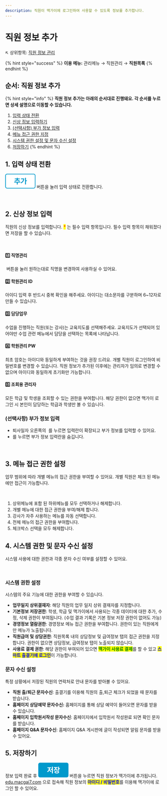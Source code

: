 ```yaml
---
description: 직원이 맥가이에 로그인하여 사용할 수 있도록 정보를 추가합니다.
---
```


# 직원 정보 추가

↖ 상위항목: [직원 정보 관리](./)

{% hint style="success" %}
**이용 메뉴:** 관리메뉴 → 직원관리 → **직원목록**
{% endhint %}

## 순서: 직원 정보 추가

{% hint style="info" %}
**직원 정보 추가는 아래의 순서대로 진행돼요. 각 순서를 누르면 상세 설명으로 이동할 수 있습니다.**

1. [입력 상태 전환](adding.md#1.)
2. [신상 정보 입력하기](adding.md#2.)
3. [(선택사항) 부가 정보 입력](adding.md#undefined-1)
4. [메뉴 접근 권한 지정](adding.md#3.)
5. [시스템 권한 설정 및 문자 수신 설정](adding.md#4.)
6. [저장하기](adding.md#5.)
{% endhint %}

## 1. 입력 상태 전환

<img src="../../.gitbook/assets/btn_추가.png" alt="" data-size="line"> 버튼을 눌러 입력 상태로 전환합니다.

<figure><img src="../../.gitbook/assets/직원추가_입력상태 (1).png" alt=""><figcaption></figcaption></figure>

## 2. 신상 정보 입력

직원의 신상 정보를 입력합니다. <mark style="color:red;">\*</mark> 는 필수 입력 항목입니다. 필수 입력 항목이 채워졌다면 저장을 할 수 있습니다.&#x20;

<figure><img src="../../.gitbook/assets/직원추가_2신상정보입력.png" alt=""><figcaption></figcaption></figure>

#### 1️⃣ **직명관리**

<img src="../../.gitbook/assets/btn_직명관리.png" alt="" data-size="line"> 버튼을 눌러 원하는대로 직명을 변경하여 사용하실 수 있어요.

#### 2️⃣ **학원관리 ID**

아이디 입력 후 반드시 중복 확인을 해주세요. 아이디는 대소문자를 구분하며 6\~12자로 만들 수 있습니다.

#### 3️⃣ **담당업무**

수업을 진행하는 직원(또는 강사)는 교육지도를 선택해주세요. 교육지도가 선택되어 있어야만 수업 관련 메뉴에서 담당을 선택하는 목록에 나타납니다.

#### 4️⃣ **학원관리 PW**

최초 암호는 아이디와 동일하게 부여하는 것을 권장 드려요. 개별 직원이 로그인하여 비밀번호를 변경할 수 있습니다. 직원 정보가 추가된 이후에는 관리자가 임의로 변경할 수 없으며 아이디와 동일하게 초기화만 가능합니다.

#### 5️⃣ **조회용 관리자**

모든 학급 및 학생을 조회할 수 있는 권한을 부여합니다. 해당 권한이 없으면 맥가이 로그인 시 본인이 담당하는 학급과 학생만 볼 수 있습니다.

### (선택사항) 부가 정보 입력

* 퇴사일자 오른쪽의 <img src="../../.gitbook/assets/btn_기본정보전체보기 .png" alt="" data-size="line"> 를 누르면 입력란이 확장되고 부가 정보를 입력할 수 있어요.
* <img src="../../.gitbook/assets/btn_기본정보요약보기.png" alt="" data-size="line">를 누르면 부가 정보 입력란을 숨깁니다.

<figure><img src="../../.gitbook/assets/기본정보 전체보기.png" alt=""><figcaption></figcaption></figure>

## 3. 메뉴 접근 권한 설정

업무 범위에 따라 개별 메뉴의 접근 권한을 부여할 수 있어요. 개별 직원은 체크 된 메뉴에만 접근이 가능합니다.

<figure><img src="../../.gitbook/assets/메뉴권한설정.png" alt=""><figcaption></figcaption></figure>

1. 상위메뉴에 포함 된 하위메뉴를 모두 선택하거나 해제합니다.
2. 개별 메뉴에 대한 접근 권한을 부여/해제 합니다.
3. 강사가 자주 사용하는 메뉴를 자동 선택합니다.
4. 전체 메뉴의 접근 권한을 부여합니다.
5. 체크박스 선택을 모두 해제합니다.

## 4. 시스템 권한 및 문자 수신 설정

시스템 사용에 대한 권한과 각종 문자 수신 여부를 설정할 수 있어요.

<figure><img src="../../.gitbook/assets/시스템 권한 설정.png" alt=""><figcaption></figcaption></figure>

### 시스템 권한 설정

시스템의 주요 기능에 대한 권한을 부여할 수 있습니다.

* **업무일지 상위결재자**: 해당 직원의 업무 일지 상위 결재자를 지정합니다.
* **기본정보 저장권한**: 학생, 학급 및 맥가이에서 사용되는 각종 데이터에 대한 추가, 수정, 삭제 권한이 부여됩니다. (수업 결과 기록은 기본 정보 저장 권한이 없어도 가능)
* **경영정보 열람권한**: 경영정보 메뉴 접근 권한을 부여합니다. 권한이 있는 직원에게만 메뉴가 노출됩니다.
* **직원급여 및 상담권한**: 직원목록 내의 상담정보 및 급여정보 탭의 접근 권한을 지정합니다. 권한이 없으면 상담정보, 급여정보 탭이 노출되지 않습니다.
* **사용료 결제 권한**: 해당 권한이 부여되어 있으면 <mark style="color:green;">**맥가이 사용료 결제**</mark>를 할 수 있고 <mark style="color:blue;">**스마트 출결기에 로그인**</mark>이 가능합니다.

### 문자 수신 설정

특정 상황에서 저장된 직원의 연락처로 안내 문자를 받아볼 수 있어요.

* **직원 출/퇴근 문자수신**: 출결기를 이용해 직원의 출,퇴근 체크가 되었을 때 문자를 받습니다.
* **홈페이지 상담예약 문자수신:** 홈페이지를 통해 상담 예약이 들어오면 문자를 받을 수 있습니다.
* **홈페이지 입학원서작성 문자수신**: 홈페이지에서 입학원서 작성완료 되면 확인 문자를 받습니다.
* **홈페이지 Q\&A 문자수신**: 홈페이지 Q\&A 게시판에 글이 작성되면 알림 문자를 받을 수 있어요.

## 5. 저장하기

정보 입력 완료 후 <img src="../../.gitbook/assets/btn_save.png" alt="" data-size="line"> 버튼을 누르면 직원 정보가 맥가이에 추가됩니다. [edu.macgai7.com](https://edu.macgai7.com/) 으로 접속해 직원 정보의 <mark style="color:blue;">**아이디 / 비밀번호**</mark>를 이용해 맥가이에 로그인 할 수 있어요.
